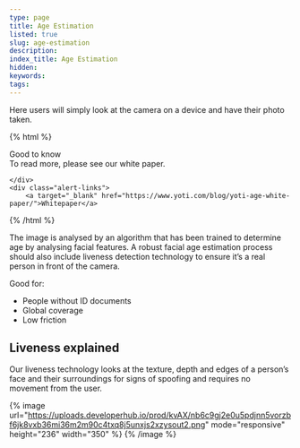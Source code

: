 ```yaml
---
type: page
title: Age Estimation
listed: true
slug: age-estimation
description: 
index_title: Age Estimation
hidden: 
keywords: 
tags: 
---
```


Here users will simply look at the camera on a device and have their photo taken.

{% html %}
<div class="alert-GTK">
    <div class="alert-title" id="GTK">
        Good to know
    </div>
    <div class="alert-text">
        To read more, please see our white paper.

    </div>
    <div class="alert-links"> 
        <a target="_blank" href="https://www.yoti.com/blog/yoti-age-white-paper/">Whitepaper</a>
   </div>
{% /html %}

The image is analysed by an algorithm that has been trained to determine age by analysing facial features. A robust facial age estimation process should also include liveness detection technology to ensure it’s a real person in front of the camera.

Good for:

- People without ID documents
- Global coverage
- Low friction

## Liveness explained

Our liveness technology looks at the texture, depth and edges of a person’s face and their surroundings for signs of spoofing and requires no movement from the user.

{% image url="https://uploads.developerhub.io/prod/kvAX/nb6c9gj2e0u5pdjnn5vorzbf6jk8vxb36mi36m2m90c4txq8j5unxjs2xzysout2.png" mode="responsive" height="236" width="350" %}
{% /image %}